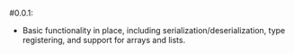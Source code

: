 #0.0.1:

* Basic functionality in place, including serialization/deserialization, type registering, and support for arrays and lists.
